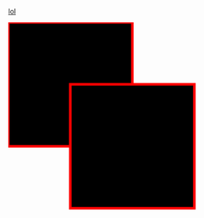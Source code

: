 <a href="https://ok.com" target="ok" style="ok" class="ok" name="ok" id="name">lol</a>



<img src="data:image/svg+xml,<svg xmlns='http://www.w3.org/2000/svg' 
          viewBox='0 0 96 96'><rect id='USED' width='50%' height='50%' 
          stroke='red'/><use href='%23USED' x='24' y='24'/></svg>">
